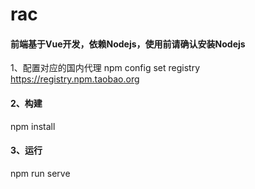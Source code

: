 # rac
#### 前端基于Vue开发，依赖Nodejs，使用前请确认安装Nodejs
1、配置对应的国内代理
npm config set registry https://registry.npm.taobao.org
#### 2、构建
npm install
#### 3、运行
npm run serve
